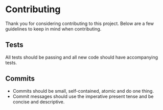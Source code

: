 # Contributing

Thank you for considering contributing to this project. Below are a few guidelines to keep in mind when contributing.

## Tests

All tests should be passing and all new code should have accompanying tests.

## Commits

* Commits should be small, self-contained, atomic and do one thing.
* Commit messages should use the imperative present tense and be concise and descriptive.
